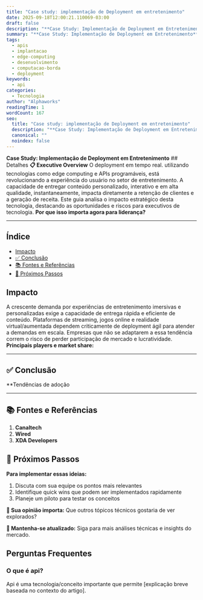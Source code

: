 ```yaml
---
title: "Case study: implementação de Deployment em entretenimento"
date: 2025-09-18T12:00:21.110069-03:00
draft: false
description: "**Case Study: Implementação de Deployment em Entretenimento**  Detalhes **📋 Executive Overview** O deployment em tempo real. utilizando tecnologias como edge..."
summary: "**Case Study: Implementação de Deployment em Entretenimento**  Detalhes **📋 Executive Overview** O deployment em tempo real. utilizando tecnologias como edge..."
tags:
  - apis
  - implantacao
  - edge-computing
  - desenvolvimento
  - computacao-borda
  - deployment
keywords:
  - api
categories:
  - Tecnologia
author: "Alphaworks"
readingTime: 1
wordCount: 167
seo:
  title: "Case study: implementação de Deployment em entretenimento"
  description: "**Case Study: Implementação de Deployment em Entretenimento**  Detalhes **📋 Executive Overview** O deployment em tempo real. utilizando tecnologias como edge..."
  canonical: ""
  noindex: false
---
```


**Case Study: Implementação de Deployment em Entretenimento** ## Detalhes **📋 Executive Overview** O deployment em tempo real. utilizando tecnologias como edge computing e APIs programáveis, está revolucionando a experiência do usuário no setor de entretenimento. A capacidade de entregar conteúdo personalizado, interativo e em alta qualidade, instantaneamente, impacta diretamente a retenção de clientes e a geração de receita. Este guia analisa o impacto estratégico desta tecnologia, destacando as oportunidades e riscos para executivos de tecnologia. **Por que isso importa agora para liderança?**

---



## Índice

- [Impacto](#impacto)
- [✅ Conclusão](#✅-conclusão)
- [📚 Fontes e Referências](#📚-fontes-e-referências)
- [🚀 Próximos Passos](#🚀-próximos-passos)

## Impacto

A crescente demanda por experiências de entretenimento imersivas e personalizadas exige a capacidade de entrega rápida e eficiente de conteúdo. Plataformas de streaming, jogos online e realidade virtual/aumentada dependem criticamente de deployment ágil para atender a demandas em escala. Empresas que não se adaptarem a essa tendência correm o risco de perder participação de mercado e lucratividade. **Principais players e market share:**

---



## ✅ Conclusão

**Tendências de adoção

---

## 📚 Fontes e Referências

1. **Canaltech**
2. **Wired**
3. **XDA Developers**

## 🚀 Próximos Passos

**Para implementar essas ideias:**
1. Discuta com sua equipe os pontos mais relevantes
2. Identifique quick wins que podem ser implementados rapidamente  
3. Planeje um piloto para testar os conceitos

**💭 Sua opinião importa:** Que outros tópicos técnicos gostaria de ver explorados?

**🔗 Mantenha-se atualizado:** Siga para mais análises técnicas e insights do mercado.


## Perguntas Frequentes

### O que é api?

Api é uma tecnologia/conceito importante que permite [explicação breve baseada no contexto do artigo].


